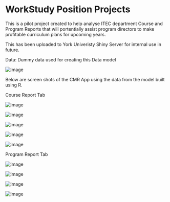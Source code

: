# WorkStudy Position Projects

This is a pilot project created to help analyse ITEC department Course and Program Reports that will portentially assist program directors to make profitable curriculum plans for upcoming years.

This has been uploaded to York Univeristy Shiny Server for internal use in future.

Data: Dummy data used for creating this Data model

![image](https://user-images.githubusercontent.com/34969881/127936781-0962a58b-db1c-4bdf-89ee-0b177b6fc357.png)

Below are screen shots of the CMR App using the data from the model built using R.

Course Report Tab

![image](https://user-images.githubusercontent.com/34969881/127937015-763de1d1-8c12-4151-9b48-16c063a687d3.png)

![image](https://user-images.githubusercontent.com/34969881/127937069-a5b8ea52-c444-401c-a5dc-bb9c4cd4dc81.png)

![image](https://user-images.githubusercontent.com/34969881/127937118-55b34460-2f1a-429f-af10-434ba2f3ac45.png)

![image](https://user-images.githubusercontent.com/34969881/127937173-3c1a2d22-8fa7-48f8-a627-dc5f44a5b698.png)

![image](https://user-images.githubusercontent.com/34969881/127937202-50676ee7-f942-4857-90e6-b6dbaa92bad2.png)

Program Report Tab

![image](https://user-images.githubusercontent.com/34969881/127937282-89c827e8-8240-401c-aa6a-1bf75c89a6e1.png)

![image](https://user-images.githubusercontent.com/34969881/127937334-1ffdf9b0-4141-4f75-8995-354b1921b9e5.png)

![image](https://user-images.githubusercontent.com/34969881/127937376-5ac7d9fb-34d2-4a17-ac22-a038fd4f8f84.png)

![image](https://user-images.githubusercontent.com/34969881/127937396-1d9e8307-f5e3-4d83-944b-a47524bbde45.png)


